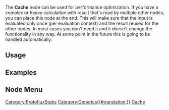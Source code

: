 <languages></languages> <translate>

The **Cache** node can be used for performance optimization. If you have
a complex or heavy calculation with result that's read by multiple other
nodes, you can place this node at the end. This will make sure that the
input is evaluated only once (per evaluation context) and the result
reused for the other nodes. In most cases you don't need it and it
doesn't change the functionality in any way. At some point in the future
this is going to be handled automatically.

## Usage

## Examples

## Node Menu

</translate>

[Category:ProtofluxStubs](Category:ProtofluxStubs "wikilink")
[Category:Generics{{#translation:}}](Category:Generics{{#translation:}} "wikilink")
[Cache](Category:Protoflux{{#translation:}} "wikilink")